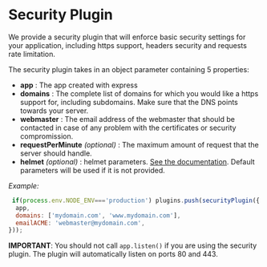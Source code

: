 # Security Plugin

We provide a security plugin that will enforce basic security settings for your application, including https support, headers security and requests rate limitation.

The security plugin takes in an object parameter containing 5 properties:

 * **app** : The app created with express
 * **domains** : The complete list of domains for which you would like a https support for, including subdomains. Make sure that the DNS points towards your server.
 * **webmaster** : The email address of the webmaster that should be contacted in case of any problem with the certificates or security compromission.
 * **requestPerMinute** *(optional)* : The maximum amount of request that the server should handle.
 * **helmet** *(optional)* : helmet parameters. [See the documentation](https://helmetjs.github.io/docs/). Default parameters will be used if it is not provided.

 *Example:*

```javascript
 if(process.env.NODE_ENV==='production') plugins.push(securityPlugin({
  app,
  domains: ['mydomain.com', 'www.mydomain.com'],
  emailACME: 'webmaster@mydomain.com',
}));
```

**IMPORTANT**: You should not call `app.listen()` if you are using the security plugin. The plugin will automatically listen on ports 80 and 443.